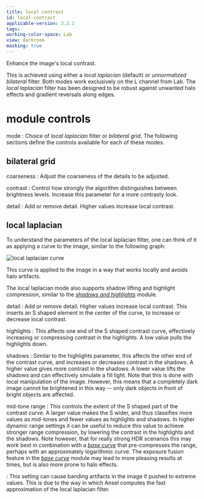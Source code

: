 ```yaml
---
title: local contrast
id: local-contrast
applicable-version: 3.2.1
tags:
working-color-space: Lab
view: darkroom
masking: true
---
```


Enhance the image's local contrast.

This is achieved using either a _local laplacian_ (default) or _unnormalized bilateral_ filter. Both modes work exclusively on the L channel from Lab. The _local laplacian_ filter has been designed to be robust against unwanted halo effects and gradient reversals along edges.

# module controls

mode
: Choice of _local laplacian_ filter or _bilateral grid_. The following sections define the controls available for each of these modes.

## bilateral grid

coarseness
: Adjust the coarseness of the details to be adjusted.

contrast
: Control how strongly the algorithm distinguishes between brightness levels. Increase this parameter for a more contrasty look.

detail
: Add or remove detail. Higher values increase local contrast.

## local laplacian

To understand the parameters of the local laplacian filter, one can think of it as applying a curve to the image, similar to the following graph:

![local laplacian curve](local-contrast/local-laplacian-curve.png#w33)

This curve is applied to the image in a way that works locally and avoids halo artifacts.

The local laplacian mode also supports shadow lifting and highlight compression, similar to the [_shadows and highlights_](shadows-and-highlights.md) module.

detail
: Add or remove detail. Higher values increase local contrast. This inserts an S shaped element in the center of the curve, to increase or decrease local contrast.

highlights
: This affects one end of the S shaped contrast curve, effectively increasing or compressing contrast in the highlights. A low value pulls the highlights down.

shadows
: Similar to the highlights parameter, this affects the other end of the contrast curve, and increases or decreases contrast in the shadows. A higher value gives more contrast in the shadows. A lower value lifts the shadows and can effectively simulate a fill light. Note that this is done with local manipulation of the image. However, this means that a completely dark image cannot be brightened in this way -- only dark objects in front of bright objects are affected.

mid-tone range
: This controls the extent of the S shaped part of the contrast curve. A larger value makes the S wider, and thus classifies more values as mid-tones and fewer values as highlights and shadows. In higher dynamic range settings it can be useful to reduce this value to achieve stronger range compression, by lowering the contrast in the highlights and the shadows. Note however, that for really strong HDR scenarios this may work best in combination with a [_base curve_](./base-curve.md) that pre-compresses the range, perhaps with an approximately logarithmic curve. The exposure fusion feature in the [_base curve_](./base-curve.md) module may lead to more pleasing results at times, but is also more prone to halo effects.

: This setting can cause banding artifacts in the image if pushed to extreme values. This is due to the way in which Ansel computes the fast approximation of the local laplacian filter.
